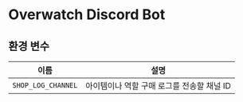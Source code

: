 # Overwatch Discord Bot

## 환경 변수

| 이름 | 설명 |
|------|------|
| `SHOP_LOG_CHANNEL` | 아이템이나 역할 구매 로그를 전송할 채널 ID |